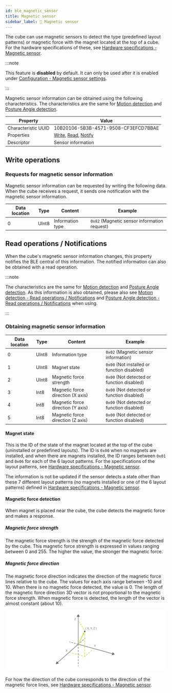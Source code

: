 ```yaml
---
id: ble_magnetic_sensor
title: Magnetic sensor
sidebar_label: 🔄 Magnetic sensor
---
```


The cube can use magnetic sensors to detect the type (predefined layout patterns) or magnetic force with the magnet located at the top of a cube. For the hardware specifications of these, see [Hardware specifications - Magnetic sensor](hardware_magnet.md).

:::note

This feature is **disabled** by default. It can only be used after it is enabled under [Configuration - Magnetic sensor settings](configuration.md#magnetic-sensor-settings).

:::

Magnetic sensor information can be obtained using the following characteristics. The characteristics are the same for [Motion detection](sensor.md) and [Posture Angle detection](high_precision_tilt_sensor.md).

| Property            | Value                                                                                                          |
| ------------------- | -------------------------------------------------------------------------------------------------------------- |
| Characteristic UUID | 10B20106-5B3B-4571-9508-CF3EFCD7BBAE                                                                           |
| Properties          | [Write](#write-operations), [Read](#read-operations--notifications), [Notify](#read-operations--notifications) |
| Descriptor          | Sensor information                                                                                             |

## Write operations

### Requests for magnetic sensor information

Magnetic sensor information can be requested by writing the following data. When the cube receives a request, it sends one notification with the magnetic sensor information.

| Data location | Type  | Content          | Example                                                                 |
| ------------- | ----- | ---------------- | ----------------------------------------------------------------------- |
| 0             | UInt8 | Information type | <span class="fixed">`0x82`</span> (Magnetic sensor information request) |

## Read operations / Notifications <span class="update"/>

When the cube's magnetic sensor information changes, this property notifies the BLE central of this information.
The notified information can also be obtained with a read operation.

:::note

The characteristics are the same for [Motion detection](sensor.md) and [Posture Angle detection](high_precision_tilt_sensor.md). As this information is also obtained, please also see [Motion detection - Read operations / Notifications](sensor.md#read-operations--notifications) and [Posture Angle detection - Read operations / Notifications](high_precision_tilt_sensor.md#read-operations--notifications) when using.

:::

### Obtaining magnetic sensor information <span class="update"/>

| Data location | Type  | Content                           | Example                                                         |
| ------------- | ----- | --------------------------------- | --------------------------------------------------------------- |
| 0             | UInt8 | Information type                  | <span class="fixed">`0x02`</span> (Magnetic sensor information) |
| 1             | UInt8 | Magnet state                      | `0x00` (Not installed or function disabled)                     |
| 2             | UInt8 | Magnetic force strength           | `0x00` (Not detected or function disabled)                      |
| 3             | Int8  | Magnetic force direction (X axis) | `0x00` (Not detected or function disabled)                      |
| 4             | Int8  | Magnetic force direction (Y axis) | `0x00` (Not detected or function disabled)                      |
| 5             | Int8  | Magnetic force direction (Z axis) | `0x00` (Not detected or function disabled)                      |

#### Magnet state

This is the ID of the state of the magnet located at the top of the cube (uninstalled or predefined layouts). The ID is `0x00` when no magnets are installed, and when there are magnets installed, the ID ranges between `0x01` and `0x06` for each of the 6 layout patterns. For the specifications of the layout patterns, see [Hardware specifications - Magnetic sensor](hardware_magnet.md).

The information is not be updated if the sensor detects a state other than these 7 different layout patterns (no magnets installed or one of the 6 layout patterns) defined in [Hardware specifications - Magnetic sensor](hardware_magnet.md).

#### Magnetic force detection <span class="new"/>

When magnet is placed near the cube, the cube detects the magnetic force and makes a response.

##### Magnetic force strength

The magnetic force strength is the strength of the magnetic force detected by the cube.
This magnetic force strength is expressed in values ranging between 0 and 255. The higher the value, the stronger the magnetic force.

##### Magnetic force direction

The magnetic force direction indicates the direction of the magnetic force lines relative to the cube.
The values for each axis range between -10 and 10. When there is no magnetic force detected, the value is 0.
The length of the magnetic force direction 3D vector is not proportional to the magnetic force strength.
When magnetic force is detected, the length of the vector is almost constant (about 10).

![Vector composition](assets/magnet_prox_dir.svg)

For how the direction of the cube corresponds to the direction of the magnetic force lines, see [Hardware specifications - Magnetic sensor](hardware_magnet.md#2-magnetic-force-detection).
